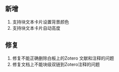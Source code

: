 ## 新增
1. 支持块文本卡片设置背景颜色
2. 支持块文本卡片自动高度

## 修复
1. 修复不能正确删除白板上的Zotero 文献和注释的问题
2. 修复文档上不能块级双链到Zotero注释的问题